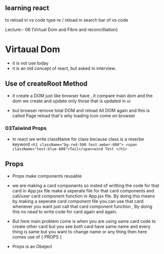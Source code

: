 ## learning react
to reload in vs code type re / reload in search bar of vs code


Lecture:- 06 {Virtual Dom and Fibre and reconcilliation}
# Virtaual Dom
- it is not use today
- it is an old concept of react, but asked in interview.

## Use of createRoot Method
- it create a DOM just like browser have , it compare main dom and the dom we create and update only those that is updated in ui

* but browser remove total DOM and reload All DOM again and this is called Page reload that's why loading icon come on browser

### 03Taiwind Props
* In react we write className for class because class is a reserbe keyword
      ``` <h1 className="bg-red-500 text-amber-600"> <span className="text-blue-600">Tail</span>wind Test </h1> ```

## Props 
- Props make components reusable

-  we are making a card components so insted of writting the code for that card in App.jsx file make a seperate file for that card components and call/user card component function in App.jsx file. By doing this means by making a seperate card component file you can use that card whenever you want just call that card component function , By doing this no nead to write code for card again and again. 

- But here main problem come is when you are using same card code to create other card but you see both card have same name and every thing is same but you want to change name or any thing then here comes use of { PROPS }

- Props is an Obeject